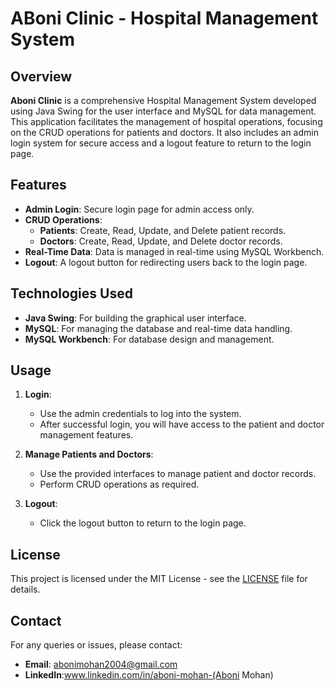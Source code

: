 # ABoni Clinic - Hospital Management System

## Overview

**Aboni Clinic** is a comprehensive Hospital Management System developed using Java Swing for the user interface and MySQL for data management. This application facilitates the management of hospital operations, focusing on the CRUD operations for patients and doctors. It also includes an admin login system for secure access and a logout feature to return to the login page.

## Features

- **Admin Login**: Secure login page for admin access only.
- **CRUD Operations**:
  - **Patients**: Create, Read, Update, and Delete patient records.
  - **Doctors**: Create, Read, Update, and Delete doctor records.
- **Real-Time Data**: Data is managed in real-time using MySQL Workbench.
- **Logout**: A logout button for redirecting users back to the login page.

## Technologies Used

- **Java Swing**: For building the graphical user interface.
- **MySQL**: For managing the database and real-time data handling.
- **MySQL Workbench**: For database design and management.



## Usage

1. **Login**:
   - Use the admin credentials to log into the system.
   - After successful login, you will have access to the patient and doctor management features.

2. **Manage Patients and Doctors**:
   - Use the provided interfaces to manage patient and doctor records.
   - Perform CRUD operations as required.

3. **Logout**:
   - Click the logout button to return to the login page.

## License

This project is licensed under the MIT License - see the [LICENSE](LICENSE) file for details.

## Contact

For any queries or issues, please contact:

- **Email**: abonimohan2004@gmail.com
- **LinkedIn**:www.linkedin.com/in/aboni-mohan-(Aboni Mohan)
